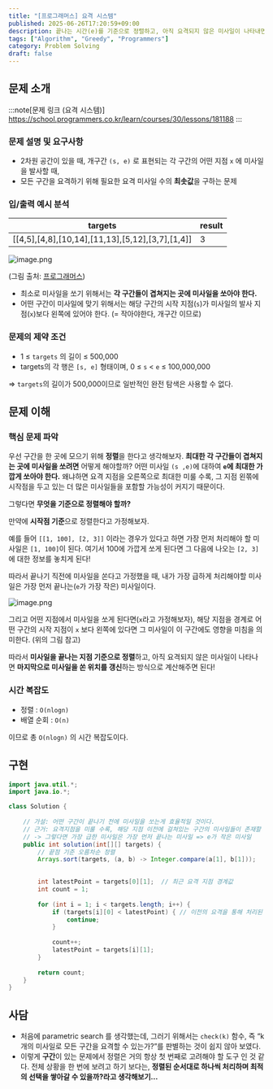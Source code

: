```yaml
---
title: "[프로그래머스] 요격 시스템"
published: 2025-06-26T17:20:59+09:00
description: 끝나는 시간(e)를 기준으로 정렬하고, 아직 요격되지 않은 미사일이 나타내면 그 미사일의 끝나는 지점(e)에 요격 경계선을 세운다고 생각해보자. 
tags: ["Algorithm", "Greedy", "Programmers"]
category: Problem Solving 
draft: false
---
```


## 문제 소개

:::note[문제 링크 (요격 시스템)]
<https://school.programmers.co.kr/learn/courses/30/lessons/181188>
:::

### 문제 설명 및 요구사항

- 2차원 공간이 있을 때, 개구간 `(s, e)` 로 표현되는 각 구간의 어떤 지점 `x` 에 미사일을 발사할 때,
- 모든 구간을 요격하기 위해 필요한 요격 미사일 수의 **최솟값**을 구하는 문제

### 입/출력 예시 분석

| targets | result |
| --- | --- |
| [[4,5],[4,8],[10,14],[11,13],[5,12],[3,7],[1,4]] | 3 |

![image.png](https://github.com/user-attachments/assets/c1483a6f-9ac1-46ca-9d47-a9d6c4ffbb0c)

(그림 출처: [프로그래머스](https://school.programmers.co.kr/learn/courses/30/lessons/181188))

- 최소로 미사일을 쏘기 위해서는 **각 구간들이 겹쳐지는 곳에 미사일을 쏘아야 한다.**
- 어떤 구간이 미사일에 맞기 위해서는 해당 구간의 시작 지점(`s`)가 미사일의 발사 지점(`x`)보다 왼쪽에 있어야 한다. (= 작아야한다, 개구간 이므로)

### 문제의 제약 조건

- 1 ≤ `targets` 의 길이 ≤ 500,000
- targets의 각 행은 `[s, e]` 형태이며,  0 ≤ `s` < `e` ≤ 100,000,000

⇒ `targets`의 길이가 500,000이므로 일반적인 완전 탐색은 사용할 수 없다.

## 문제 이해

### 핵심 문제 파악

우선 구간을 한 곳에 모으기 위해 **정렬**을 한다고 생각해보자. **최대한 각 구간들이 겹쳐지는 곳에 미사일을 쏘려면** 어떻게 해야할까? 어떤 미사일 `(s ,e)`에 대하여 **`e`에 최대한 가깝게 쏘아야 한다.** 왜냐하면 요격 지점을 오른쪽으로 최대한 미룰 수록, 그 지점 왼쪾에 시작점을 두고 있는 더 많은 미사일들을 포함할 가능성이 커지기 때문이다.

그렇다면 **무엇을 기준으로 정렬해야 할까?**

만약에 **시작점 기준**으로 정렬한다고 가정해보자.

예를 들어 `[[1, 100], [2, 3]]` 이라는 경우가 있다고 하면 가장 먼저 처리해야 할 미사일은 `[1, 100]`이 된다. 여기서 100에 가깝게 쏘게 된다면 그 다음에 나오는 `[2, 3]` 에 대한 정보를 놓치게 된다!

따라서 끝나기 직전에 미사일을 쏜다고 가정했을 때, 내가 가장 급하게 처리해야할 미사일은 가장 먼저 끝나는(`e`가 가장 작은) 미사일이다.  

![image.png](https://github.com/user-attachments/assets/e20f1e55-4a1f-47a1-9936-538373491fae)

그리고 어떤 지점에서 미사일을 쏘게 된다면(`x`라고 가정해보자), 해당 지점을 경계로 어떤 구간의 시작 지점이 `x` 보다 왼쪽에 있다면 그 미사일이 이 구간에도 영향을 미침을 의미한다. (위의 그림 참고)

따라서 **미사일을 끝나는 지점 기준으로 정렬**하고, 아직 요격되지 않은 미사일이 나타나면 **마지막으로 미사일을 쏜 위치를 갱신**하는 방식으로 계산해주면 된다!

### 시간 복잡도

- 정렬 : `O(nlogn)`
- 배열 순회 : `O(n)`

이므로 총 `O(nlogn)` 의 시간 복잡도이다.

## 구현

```java
import java.util.*;
import java.io.*;

class Solution {
    
    // 가설: 어떤 구간이 끝나기 전에 미사일을 쏘는게 효율적일 것이다.
    // 근거: 요격지점을 미룰 수록, 해당 지점 이전에 걸쳐있는 구간의 미사일들이 존재할 가능성이 있음 
    // -> 그렇다면 가장 급한 미사일은 가장 먼저 끝나는 미사일 => e가 작은 미사일 
    public int solution(int[][] targets) {
        // 끝점 기준 오름차순 정렬 
        Arrays.sort(targets, (a, b) -> Integer.compare(a[1], b[1]));
        

        int latestPoint = targets[0][1];  // 최근 요격 지점 경계값 
        int count = 1;
        
        for (int i = 1; i < targets.length; i++) {
            if (targets[i][0] < latestPoint) { // 이전의 요격을 통해 처리된 경우 
                continue;
            }
            
            count++;
            latestPoint = targets[i][1]; 
        }
        
        return count;
    }
}
```

## 사담

- 처음에 parametric search 를 생각했는데, 그러기 위해서는 `check(k)` 함수, 즉 “k개의 미사일로 모든 구간을 요격할 수 있는가?”를 판별하는 것이 쉽지 않아 보였다.
- 이렇게 **구간**이 있는 문제에서 정렬은 거의 항상 첫 번째로 고려해야 할 도구 인 것 같다. 전체 상황을 한 번에 보려고 하기 보다는, **정렬된 순서대로 하나씩 처리하며 최적의 선택을 쌓아갈 수 있을까?라고 생각해보기…**
